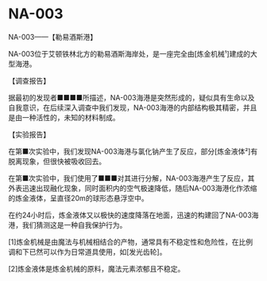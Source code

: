 # NA-003
NA-003——【勒易酒斯港】

NA-003位于艾顿铁林北方的勒易酒斯海岸处，是一座完全由[炼金机械¹]建成的大型海港。

【调查报告】

据最初的发现者■■■■所描述，NA-003海港是突然形成的，疑似具有生命以及自我意识，在后续深入调查中我们发现，NA-003海港的内部结构极其精密，并且是由一种活性的，未知的材料制成。

【实验报告】

在第■次实验中，我们发现NA-003海港与氯化钠产生了反应，部分[炼金液体²]有脱离现象，但很快被吸收回去。

在第■次实验中，我们使用了■■■对其进行分解，NA-003海港产生了反应，其外表迅速出现融化现象，同时面积内的空气极速降低，随后NA-003海港化作浓缩的炼金液体，呈直径20m的球形态悬浮空中。

在约24小时后，炼金液体又以极快的速度降落在地面，迅速的构建回了NA-003海港，我们猜测这是一种自我保护行为。

[1]炼金机械是由魔法与机械相结合的产物，通常具有不稳定性和危险性，在比例调和下已然可以作为日常道具使用，如[发光齿轮]。

[2]炼金液体是炼金机械的原料，魔法元素浓郁且不稳定。
